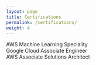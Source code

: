 ```yaml
---
layout: page
title: Certifications
permalink: /certifications/
weight: 4
---
```


AWS Machine Learning Speciality <br>
Google Cloud Associate Engineer <br>
AWS Associate Solutions Architect <br>